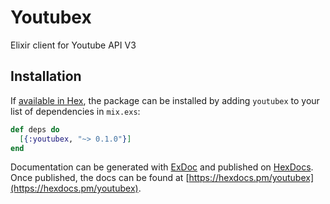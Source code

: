 # Youtubex

Elixir client for Youtube API V3

## Installation

If [available in Hex](https://hex.pm/docs/publish), the package can be installed
by adding `youtubex` to your list of dependencies in `mix.exs`:

```elixir
def deps do
  [{:youtubex, "~> 0.1.0"}]
end
```

Documentation can be generated with [ExDoc](https://github.com/elixir-lang/ex_doc)
and published on [HexDocs](https://hexdocs.pm). Once published, the docs can
be found at [https://hexdocs.pm/youtubex](https://hexdocs.pm/youtubex).

